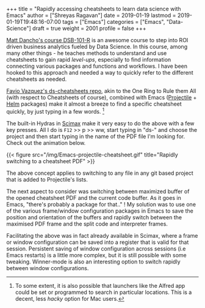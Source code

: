 +++
title = "Rapidly accessing cheatsheets to learn data science with Emacs"
author = ["Shreyas Ragavan"]
date = 2019-01-19
lastmod = 2019-01-19T19:48:16-07:00
tags = ["Emacs"]
categories = ["Emacs", "Data-Science"]
draft = true
weight = 2001
profile = false
+++

[Matt Dancho's course DSB-101-R](https://university.business-science.io/p/ds4b-101-r-business-analysis-r) is an awesome course to step into ROI driven business analytics fueled by Data Science. In this course, among many other things - he teaches methods to understand and use cheatsheets to gain rapid _level-ups_, especially to find information connecting various packages and functions and workflows. I have been hooked to this approach and needed a way to quickly refer to the different cheatsheets as needed.

[Favio Vazquez's ds-cheatsheets repo](https://github.com/FavioVazquez/ds-cheatsheets), akin to the One Ring to Rule them All (with respect to Cheatsheets of course), combined with Emacs ([Projectile](https://github.com/bbatsov/projectile) + [Helm](https://github.com/emacs-helm/helm) packages) make it almost a breeze to find a specific cheatsheet quickly, by just typing in a few words.&nbsp;[^fn:1]

The built-in Hydras in [Scimax](https://github.com/jkitchin/scimax) make it very easy to do the above with a few key presses. All I do is `F12` >> p >> ww, start typing in "ds-" and choose the project and then start typing in the name of the PDF file I'm looking for. Check out the animation below.

{{< figure src="/img/Emacs-projectile-cheatsheet.gif" title="Rapidly switching to a cheatsheet PDF" >}}

The above concept applies to switching to any file in any git based project that is added to Projectile's lists.

The next aspect to consider was switching between maximized buffer of the opened cheatsheet PDF and the current code buffer. As it goes in Emacs, "there's probably a package for that.." ! My solution was to use one of the various frame/window configuration packages in Emacs to save the position and orientation of the buffers and rapidly switch between the maximised PDF frame and the split code and interpreter frames.

Facilitating the above was in fact already available in Scimax, where a frame or window configuration can be saved into a register that is valid for that session. Persistent saving of window configuration across sessions (i.e Emacs restarts) is a little more complex, but it is still possible with some tweaking. Winner-mode is also an interesting option to switch rapidly between window configurations.

[^fn:1]: To some extent, it is also possible that launchers like the Alfred app could be set or programmed to search in particular locations. This is a decent, less _hacky_ option for Mac users.
